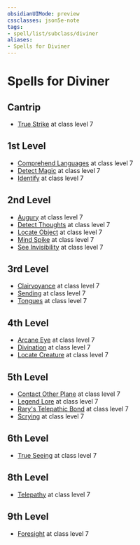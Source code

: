```yaml
---
obsidianUIMode: preview
cssclasses: json5e-note
tags:
- spell/list/subclass/diviner
aliases:
- Spells for Diviner
---
```

# Spells for Diviner

## Cantrip

- [True Strike](/3-Mechanics/CLI/spells/true-strike-xphb.md "XPHB") at class level 7

## 1st Level

- [Comprehend Languages](/3-Mechanics/CLI/spells/comprehend-languages-xphb.md "XPHB") at class level 7
- [Detect Magic](/3-Mechanics/CLI/spells/detect-magic-xphb.md "XPHB") at class level 7
- [Identify](/3-Mechanics/CLI/spells/identify-xphb.md "XPHB") at class level 7

## 2nd Level

- [Augury](/3-Mechanics/CLI/spells/augury-xphb.md "XPHB") at class level 7
- [Detect Thoughts](/3-Mechanics/CLI/spells/detect-thoughts-xphb.md "XPHB") at class level 7
- [Locate Object](/3-Mechanics/CLI/spells/locate-object-xphb.md "XPHB") at class level 7
- [Mind Spike](/3-Mechanics/CLI/spells/mind-spike-xphb.md "XPHB") at class level 7
- [See Invisibility](/3-Mechanics/CLI/spells/see-invisibility-xphb.md "XPHB") at class level 7

## 3rd Level

- [Clairvoyance](/3-Mechanics/CLI/spells/clairvoyance-xphb.md "XPHB") at class level 7
- [Sending](/3-Mechanics/CLI/spells/sending-xphb.md "XPHB") at class level 7
- [Tongues](/3-Mechanics/CLI/spells/tongues-xphb.md "XPHB") at class level 7

## 4th Level

- [Arcane Eye](/3-Mechanics/CLI/spells/arcane-eye-xphb.md "XPHB") at class level 7
- [Divination](/3-Mechanics/CLI/spells/divination-xphb.md "XPHB") at class level 7
- [Locate Creature](/3-Mechanics/CLI/spells/locate-creature-xphb.md "XPHB") at class level 7

## 5th Level

- [Contact Other Plane](/3-Mechanics/CLI/spells/contact-other-plane-xphb.md "XPHB") at class level 7
- [Legend Lore](/3-Mechanics/CLI/spells/legend-lore-xphb.md "XPHB") at class level 7
- [Rary's Telepathic Bond](/3-Mechanics/CLI/spells/rarys-telepathic-bond-xphb.md "XPHB") at class level 7
- [Scrying](/3-Mechanics/CLI/spells/scrying-xphb.md "XPHB") at class level 7

## 6th Level

- [True Seeing](/3-Mechanics/CLI/spells/true-seeing-xphb.md "XPHB") at class level 7

## 8th Level

- [Telepathy](/3-Mechanics/CLI/spells/telepathy-xphb.md "XPHB") at class level 7

## 9th Level

- [Foresight](/3-Mechanics/CLI/spells/foresight-xphb.md "XPHB") at class level 7